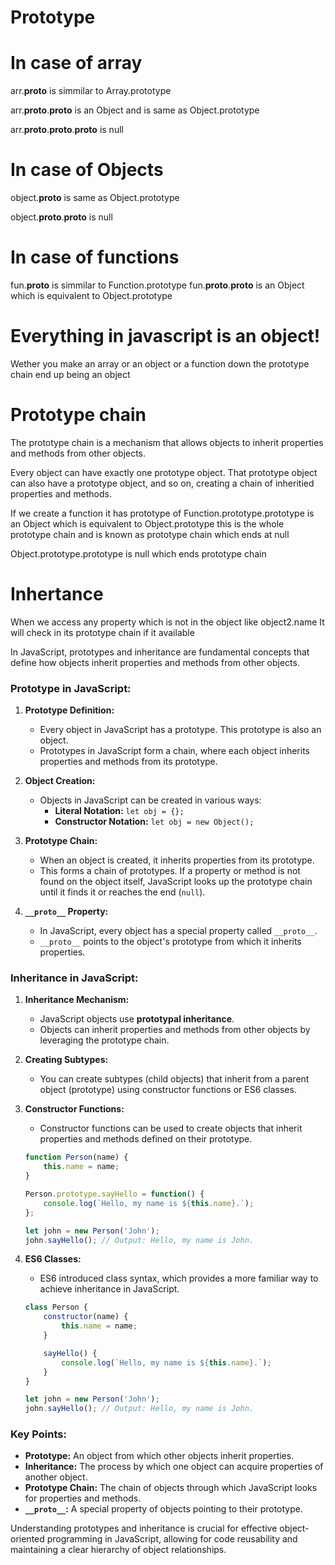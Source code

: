# Prototype

# In case of array

arr.__proto__ is simmilar to Array.prototype

arr.__proto__.__proto__ is an Object and is same as Object.prototype

arr.__proto__.__proto__.__proto__ is null


# In case of Objects

object.__proto__ is same as Object.prototype

object.__proto__.__proto__ is null


# In case of functions

fun.__proto__ is simmilar to Function.prototype
fun.__proto__.__proto__ is an Object which is equivalent to Object.prototype

# Everything in javascript is an object!
Wether you make an array or an object or a function down the prototype chain end up being an object

# Prototype chain
The prototype chain is a mechanism that allows objects to inherit properties and methods from other objects. 

Every object can have exactly one prototype object. That prototype object can also have a prototype object, and so on, creating a chain of inheritied properties and methods.

If we create a function it has prototype of Function.prototype.prototype is an Object which is equivalent to Object.prototype 
this is the whole prototype chain and is known as prototype chain which ends at null

Object.prototype.prototype is null which ends prototype chain

# Inhertance

When we access any property which is not in the object like object2.name
It will check in its prototype chain if it available 


In JavaScript, prototypes and inheritance are fundamental concepts that define how objects inherit properties and methods from other objects.

### Prototype in JavaScript:

1. **Prototype Definition:**
   - Every object in JavaScript has a prototype. This prototype is also an object.
   - Prototypes in JavaScript form a chain, where each object inherits properties and methods from its prototype.

2. **Object Creation:**
   - Objects in JavaScript can be created in various ways:
     - **Literal Notation:** `let obj = {};`
     - **Constructor Notation:** `let obj = new Object();`

3. **Prototype Chain:**
   - When an object is created, it inherits properties from its prototype.
   - This forms a chain of prototypes. If a property or method is not found on the object itself, JavaScript looks up the prototype chain until it finds it or reaches the end (`null`).

4. **`__proto__` Property:**
   - In JavaScript, every object has a special property called `__proto__`.
   - `__proto__` points to the object's prototype from which it inherits properties.

### Inheritance in JavaScript:

1. **Inheritance Mechanism:**
   - JavaScript objects use **prototypal inheritance**.
   - Objects can inherit properties and methods from other objects by leveraging the prototype chain.

2. **Creating Subtypes:**
   - You can create subtypes (child objects) that inherit from a parent object (prototype) using constructor functions or ES6 classes.

3. **Constructor Functions:**
   - Constructor functions can be used to create objects that inherit properties and methods defined on their prototype.

   ```javascript
   function Person(name) {
       this.name = name;
   }

   Person.prototype.sayHello = function() {
       console.log(`Hello, my name is ${this.name}.`);
   };

   let john = new Person('John');
   john.sayHello(); // Output: Hello, my name is John.
   ```

4. **ES6 Classes:**
   - ES6 introduced class syntax, which provides a more familiar way to achieve inheritance in JavaScript.

   ```javascript
   class Person {
       constructor(name) {
           this.name = name;
       }

       sayHello() {
           console.log(`Hello, my name is ${this.name}.`);
       }
   }

   let john = new Person('John');
   john.sayHello(); // Output: Hello, my name is John.
   ```

### Key Points:

- **Prototype:** An object from which other objects inherit properties.
- **Inheritance:** The process by which one object can acquire properties of another object.
- **Prototype Chain:** The chain of objects through which JavaScript looks for properties and methods.
- **`__proto__`:** A special property of objects pointing to their prototype.

Understanding prototypes and inheritance is crucial for effective object-oriented programming in JavaScript, allowing for code reusability and maintaining a clear hierarchy of object relationships.

